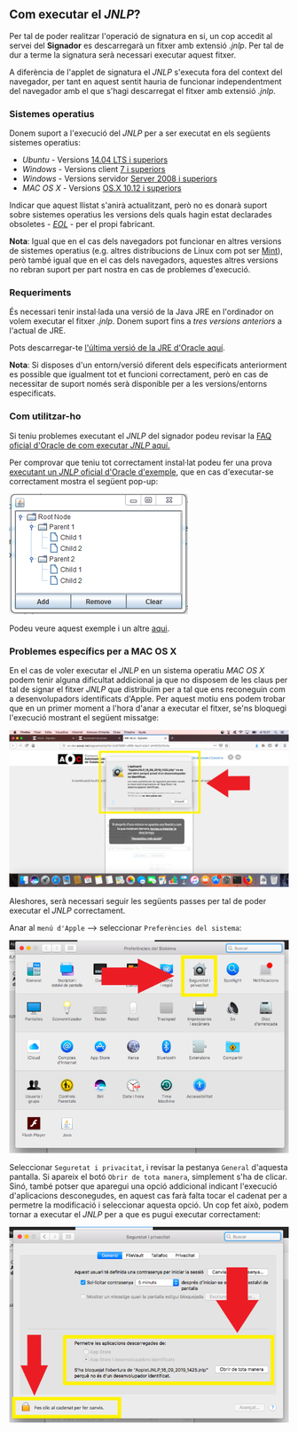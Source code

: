 <h2>Com executar el <i>JNLP</i>?</h2>

Per tal de poder realitzar l'operació de signatura en si, un cop accedit al servei del **Signador** es descarregarà un fitxer amb extensió *.jnlp*. 
Per tal de dur a terme la signatura serà necessari executar aquest fitxer.

A diferència de l'applet de signatura el *JNLP* s'executa fora del context del navegador, per tant en aquest sentit hauria de funcionar independentment del navegador amb el que s'hagi descarregat el fitxer amb extensió *.jnlp*.

<h3>Sistemes operatius</h3>

Donem suport a l'execució del *JNLP* per a ser executat en els següents sistemes operatius:

 - *Ubuntu* - Versions [14.04 LTS i superiors](https://wiki.ubuntu.com/Releases) 
 - *Windows* - Versions client [7 i superiors](https://en.wikipedia.org/wiki/List_of_Microsoft_Windows_versions#Client_versions)
 - *Windows* - Versions servidor [Server 2008 i superiors](https://en.wikipedia.org/wiki/List_of_Microsoft_Windows_versions#Server_versions)
 - *MAC OS X* - Versions [OS.X 10.12 i superiors](https://en.wikipedia.org/wiki/MacOS#Release_history)
 
Indicar que aquest llistat s'anirà actualitzant, però no es donarà suport sobre sistemes operatius les versions dels quals hagin estat declarades obsoletes - [*EOL*](https://en.wikipedia.org/wiki/End-of-life_(product)) - per el propi fabricant.

**Nota**: Igual que en el cas dels navegadors pot funcionar en altres versions de sistemes operatius (e.g. altres distribucions de Linux com pot ser [Mint](https://www.linuxmint.com/)), però també igual que en el cas dels navegadors, aquestes altres versions no rebran suport per part nostra en cas de problemes d'execució.
 
<h3>Requeriments</h3>

És necessari tenir instal·lada una versió de la Java JRE en l'ordinador on volem executar el fitxer *.jnlp*. 
Donem suport fins a _tres versions anteriors_ a l'actual de JRE.

Pots descarregar-te [l'última versió de la JRE d'Oracle aquí](https://www.java.com/es/download/).

**Nota**: Si disposes d'un entorn/versió diferent dels especificats anteriorment es possible que igualment tot et funcioni correctament, però en cas de necessitar de suport només serà disponible per a les versions/entorns especificats.

<h3>Com utilitzar-ho</h3>

Si teniu problemes executant el _JNLP_ del signador podeu revisar la [FAQ oficial d'Oracle de com executar _JNLP_ aquí.](https://www.java.com/es/download/faq/java_webstart.xml)

Per comprovar que teniu tot correctament instal·lat podeu fer una prova [executant un _JNLP_ oficial d'Oracle d'exemple](https://docs.oracle.com/javase/tutorialJWS/samples/deployment/dynamictree_webstartJWSProject/dynamictree_webstart.jnlp), que en cas d'executar-se correctament mostra el següent pop-up:

![JNLPSample](imgs/JNLPSample.png)

Podeu veure aquest exemple i un altre [aqui](https://docs.oracle.com/javase/tutorial/deployment/webstart/examplesIndex.html).

<h3>Problemes específics per a MAC OS X</h3>

En el cas de voler executar el _JNLP_ en un sistema operatiu _MAC OS X_ podem tenir alguna dificultat addicional ja que no disposem de les claus per tal de signar el fitxer _JNLP_ que distribuïm per a tal que ens reconeguin com a desenvolupadors identificats d'Apple. Per aquest motiu ens podem trobar que en un primer moment a l'hora d'anar a executar el fitxer, se'ns bloquegi l'execució mostrant el següent missatge:

![JNLPMACOSXBlock](imgs/jnlp/macosx/mac_jnlp_block.png)

Aleshores, serà necessari seguir les següents passes per tal de poder executar el _JNLP_ correctament.

Anar al `menú d'Apple` --> seleccionar `Preferències del sistema`:

![JNLPMACOSXSystemPrefs](imgs/jnlp/macosx/mac_system_preferences.png)

Seleccionar `Seguretat i privacitat`, i revisar la pestanya `General` d'aquesta pantalla. Si apareix el botó `Obrir de tota manera`, simplement s'ha de clicar. Sinó, també potser que aparegui una opció addicional indicant l'execució d'aplicacions desconegudes, en aquest cas farà falta tocar el cadenat per a permetre la modificació i seleccionar aquesta opció. Un cop fet això, podem tornar a executar el _JNLP_ per a que es pugui executar correctament:

![JNLPMACOSXAllowExec](imgs/jnlp/macosx/mac_jnlp_allow_execution.png)
